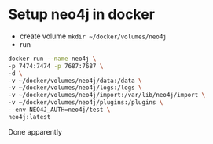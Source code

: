 # Setup neo4j in docker

- create volume `mkdir ~/docker/volumes/neo4j`
- run
```sh
docker run --name neo4j \
-p 7474:7474 -p 7687:7687 \
-d \
-v ~/docker/volumes/neo4j/data:/data \
-v ~/docker/volumes/neo4j/logs:/logs \
-v ~/docker/volumes/neo4j/import:/var/lib/neo4j/import \
-v ~/docker/volumes/neo4j/plugins:/plugins \
--env NEO4J_AUTH=neo4j/test \
neo4j:latest
```

Done apparently 
